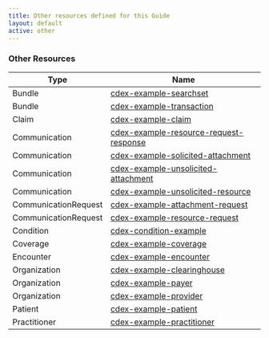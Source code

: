 ```yaml
---
title: Other resources defined for this Guide
layout: default
active: other
---
```


<!-- { :.no_toc } -->

<!-- TOC  the css styling for this is \pages\assets\css\project.css under 'markdown-toc'-->

<!-- * Do not remove this line (it will not be displayed)
{:toc} -->

<!-- end TOC -->

### Other Resources

<table>
<thead>
<tr>
<th>Type</th>
<th>Name</th>
</tr>
</thead>
<tbody>
<tr>
<td>Bundle</td>
<td><a href="Bundle-cdex-example-searchset.html">cdex-example-searchset</a></td>
</tr>
<tr>
<td>Bundle</td>
<td><a href="Bundle-cdex-example-transaction.html">cdex-example-transaction</a></td>
</tr>
<tr>
<td>Claim</td>
<td><a href="Claim-cdex-example-claim.html">cdex-example-claim</a></td>
</tr>
<tr>
<td>Communication</td>
<td><a href="Communication-cdex-example-resource-request-response.html">cdex-example-resource-request-response</a></td>
</tr>
<tr>
<td>Communication</td>
<td><a href="Communication-cdex-example-solicited-attachment.html">cdex-example-solicited-attachment</a></td>
</tr>
<tr>
<td>Communication</td>
<td><a href="Communication-cdex-example-unsolicited-attachment.html">cdex-example-unsolicited-attachment</a></td>
</tr>
<tr>
<td>Communication</td>
<td><a href="Communication-cdex-example-unsolicited-resource.html">cdex-example-unsolicited-resource</a></td>
</tr>
<tr>
<td>CommunicationRequest</td>
<td><a href="CommunicationRequest-cdex-example-attachment-request.html">cdex-example-attachment-request</a></td>
</tr>
<tr>
<td>CommunicationRequest</td>
<td><a href="CommunicationRequest-cdex-example-resource-request.html">cdex-example-resource-request</a></td>
</tr>
<tr>
<td>Condition</td>
<td><a href="Condition-cdex-condition-example.html">cdex-condition-example</a></td>
</tr>
<tr>
<td>Coverage</td>
<td><a href="Coverage-cdex-example-coverage.html">cdex-example-coverage</a></td>
</tr>
<tr>
<td>Encounter</td>
<td><a href="Encounter-cdex-example-encounter.html">cdex-example-encounter</a></td>
</tr>
<tr>
<td>Organization</td>
<td><a href="Organization-cdex-example-clearinghouse.html">cdex-example-clearinghouse</a></td>
</tr>
<tr>
<td>Organization</td>
<td><a href="Organization-cdex-example-payer.html">cdex-example-payer</a></td>
</tr>
<tr>
<td>Organization</td>
<td><a href="Organization-cdex-example-provider.html">cdex-example-provider</a></td>
</tr>
<tr>
<td>Patient</td>
<td><a href="Patient-cdex-example-patient.html">cdex-example-patient</a></td>
</tr>
<tr>
<td>Practitioner</td>
<td><a href="Practitioner-cdex-example-practitioner.html">cdex-example-practitioner</a></td>
</tr>
</tbody>
</table>
